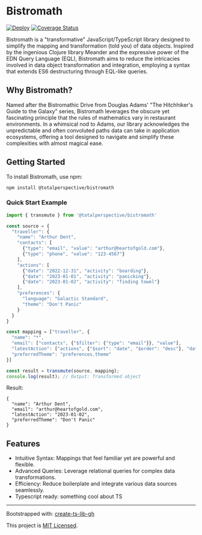 # Bistromath

[![Deploy](https://github.com/totalperspective/bistromath/workflows/build/badge.svg)](https://github.com/totalperspective/bistromath/actions)
[![Coverage Status](https://coveralls.io/repos/github/totalperspective/bistromath/badge.svg?branch=master)](https://coveralls.io/github/totalperspective/bistromath?branch=master)

Bistromath is a "transformative" JavaScript/TypeScript library designed to simplify the mapping and transformation (told you) of data objects. Inspired by the ingenious Clojure library Meander and the expressive power of the EDN Query Language (EQL), Bistromath aims to reduce the intricacies involved in data object transformation and integration, employing a syntax that extends ES6 destructuring through EQL-like queries.

## Why Bistromath?

Named after the Bistromathic Drive from Douglas Adams' "The Hitchhiker's Guide to the Galaxy" series, Bistromath leverages the obscure yet fascinating principle that the rules of mathematics vary in restaurant environments. In a whimsical nod to Adams, our library acknowledges the unpredictable and often convoluted paths data can take in application ecosystems, offering a tool designed to navigate and simplify these complexities with almost magical ease.

## Getting Started

To install Bistromath, use npm:

```
npm install @totalperspective/bistromath
```

### Quick Start Example

```js
import { transmute } from '@totalperspective/bistromath'

const source = {
  "traveller": {
    "name": "Arthur Dent",
    "contacts": [
      {"type": "email", "value": "arthur@heartofgold.com"},
      {"type": "phone", "value": "123-4567"}
    ],
    "actions": [
      {"date": "2022-12-31", "activity": "boarding"},
      {"date": "2023-01-01", "activity": "panicking"},
      {"date": "2023-01-02", "activity": "finding towel"}
    ],
    "preferences": {
      "language": "Galactic Standard",
      "theme": "Don't Panic"
    }
  }
}

const mapping = ["traveller", {
  "name": "*",
  "email": ["contacts", {"$filter": {"type": "email"}}, "value"],
  "latestAction": ["actions", {"$sort": "date", "$order": "desc"}, "date", {"$limit": 1}],
  "preferredTheme": "preferences.theme"
}]

const result = transmute(source, mapping);
console.log(result); // Output: Transformed object
```
Result:
```
{
  "name": "Arthur Dent",
  "email": "arthur@heartofgold.com",
  "latestAction": "2023-01-02",
  "preferredTheme": "Don't Panic"
}
```
## Features

- Intuitive Syntax: Mappings that feel familiar yet are powerful and flexible.
- Advanced Queries: Leverage relational queries for complex data transformations.
- Efficiency: Reduce boilerplate and integrate various data sources seamlessly.
- Typescript ready: something cool about TS

---

Bootstrapped with: [create-ts-lib-gh](https://github.com/glebbash/create-ts-lib-gh)

This project is [MIT Licensed](LICENSE).
